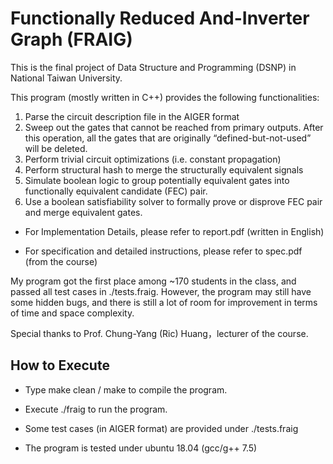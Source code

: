 # Functionally Reduced And-Inverter Graph (FRAIG)
This is the final project of Data Structure and Programming (DSNP) in National Taiwan University.

This program (mostly written in C++) provides the following functionalities:
1.  Parse the circuit description file in the AIGER format
2.  Sweep out the gates that cannot be reached from primary outputs. After this operation, all the gates that are          originally “defined-but-not-used” will be deleted.
3.  Perform trivial circuit optimizations (i.e. constant propagation)
4.  Perform structural hash to merge the structurally equivalent signals
5.  Simulate boolean logic to group potentially equivalent gates into functionally equivalent candidate (FEC) pair.
6.  Use a boolean satisfiability solver to formally prove or disprove FEC pair and merge equivalent gates.

* For Implementation Details, please refer to report.pdf (written in English)

* For specification and detailed instructions, please refer to spec.pdf (from the course)

My program got the first place among ~170 students in the class, and passed all test cases in ./tests.fraig.
However, the program may still have some hidden bugs, and there is still a lot of room for improvement in terms of time and space complexity.  

Special thanks to Prof. Chung-Yang (Ric) Huang，lecturer of the course.

## How to Execute
* Type make clean / make to compile the program. 

* Execute ./fraig to run the program.

* Some test cases (in AIGER format) are provided under ./tests.fraig

* The program is tested under ubuntu 18.04 (gcc/g++ 7.5)
